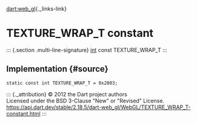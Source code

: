 [dart:web\_gl](../../dart-web_gl/dart-web_gl-library){._links-link}

TEXTURE\_WRAP\_T constant
=========================

::: {.section .multi-line-signature}
[int](../../dart-core/int-class) const TEXTURE\_WRAP\_T
:::

Implementation {#source}
--------------

``` {.language-dart data-language="dart"}
static const int TEXTURE_WRAP_T = 0x2803;
```

::: {._attribution}
© 2012 the Dart project authors\
Licensed under the BSD 3-Clause \"New\" or \"Revised\" License.\
<https://api.dart.dev/stable/2.18.5/dart-web_gl/WebGL/TEXTURE_WRAP_T-constant.html>
:::
